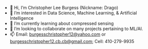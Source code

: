 - 👋 Hi, I’m Christopher Lee Burgess (Nickname: Drago)
- 👀 I’m interested in Data Science, Machine Learning, & Artificial Intelligence
- 🌱 I’m currently learning about compressed sensing
- 💞️ I’m looking to collaborate on many projects pertaining to ML/AI.
- 📫 Email: burgesschristopher12@yahoo.com or burgesschristopher12.cb.cb@gmail.com; Cell: 410-279-9935

<!---
Drago11235/Drago11235 is a ✨ special ✨ repository because its `README.md` (this file) appears on your GitHub profile.
You can click the Preview link to take a look at your changes.
--->
